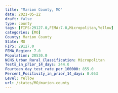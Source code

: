 ```yaml
---
title: "Marion County, MO"
date: 2021-05-22
draft: false
type: county
tags: [FIPS:29127.0,FEMA:7.0,Micropolitan,Yellow]
categories: [MO]
County: Marion County
State: MO
FIPS: 29127.0
FEMA_Region: 7.0
Population: 28530.0
NCHS_Urban_Rural_Classification: Micropolitan
Tests_in_prior_14_days: 244.0
Fourteen_day_test_rate_per_100000: 855.0
Percent_Positivity_in_prior_14_days: 0.053
Level: Yellow
url: /states/MO/marion-county
---
```



